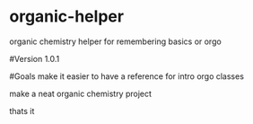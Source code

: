 # organic-helper
organic chemistry helper for remembering basics or orgo


#Version
1.0.1

#Goals
make it easier to have a reference for intro orgo classes

make a neat organic chemistry project

thats it
